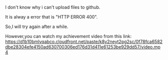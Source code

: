 I don't know why i can't upload files to github.

It is alway a error that is "HTTP ERROR 400".

So,I will try again after a while.

However,you can watch my achievement video from this link:
https://d1b10bmlvqabco.cloudfront.net/paste/k8y2neyt2pg2sc/0f78fca6582dbe28304efe4150ad630700306ed176d31d411e61253be929dd57/video.mp4
